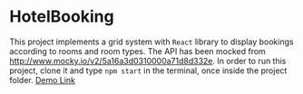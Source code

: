 # HotelBooking
This project implements a grid system with `React` library to display bookings according to rooms and room types.
The API has been mocked from http://www.mocky.io/v2/5a16a3d0310000a71d8d332e.
In order to run this project, clone it and type `npm start` in the terminal, once inside the project folder. 
[Demo Link](http://hotel-booking-info.surge.sh/)
